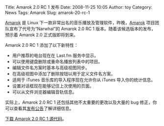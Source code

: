 Title: Amarok 2.0 RC 1 发布
Date: 2008-11-25 10:05
Author: toy
Category: News
Tags: Amarok
Slug: amarok-20-rc-1

[Amarok](http://linuxtoy.org/tag/amarok) 是 Linux
下一款非常出名的音乐播放及管理软件，昨晚，[Amarok](http://linuxtoy.org/tag/amarok)
项目团队宣布了代号为“Narwhal”的 Amarok 2.0 RC 1
版本。随着该候选版本的发布，预示着 Amarok 2.0 正式版即将到来。

Amarok 2.0 RC 1 添加了以下新特性：

-   用户推荐的电台现在在 Last.fm 服务中显示。
-   可以使用键盘删除或重命名播放列表中的项目。
-   编辑文件名方案时基本与高级视图同步。
-   在高级视图中添加了删除按钮以用于定义文件名方案。
-   适用于 iTunes 音乐库的导入程序现在允许你从 iTunes 导入你的统计信息。
-   设置对话框现在能够记住上次使用的页面。
-   可以从文件浏览器编辑音轨信息。

实际上，Amarok 2.0 RC 1 还包括其他不太重要的更改以及大量的 bug
修正，你可以查看其[发布公告](http://amarok.kde.org/en/releases/2.0/rc/1)了解详细信息。

[下载 Amarok 2.0 RC 1
源代码](http://download.kde.org/download.php?url=unstable/amarok/1.98/src/amarok-1.98.tar.bz2)。
